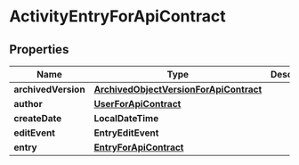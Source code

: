 

# ActivityEntryForApiContract


## Properties

| Name | Type | Description | Notes |
|------------ | ------------- | ------------- | -------------|
|**archivedVersion** | [**ArchivedObjectVersionForApiContract**](ArchivedObjectVersionForApiContract.md) |  |  [optional] |
|**author** | [**UserForApiContract**](UserForApiContract.md) |  |  [optional] |
|**createDate** | **LocalDateTime** |  |  [optional] |
|**editEvent** | **EntryEditEvent** |  |  [optional] |
|**entry** | [**EntryForApiContract**](EntryForApiContract.md) |  |  [optional] |



